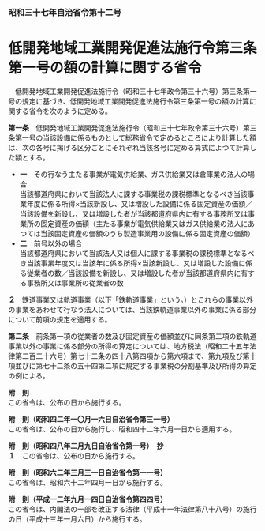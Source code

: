 ### 昭和三十七年自治省令第十二号  
# 低開発地域工業開発促進法施行令第三条第一号の額の計算に関する省令  
　低開発地域工業開発促進法施行令（昭和三十七年政令第三十六号）第三条第一号の規定に基づき、低開発地域工業開発促進法施行令第三条第一号の額の計算に関する省令を次のように定める。  
  
**第一条**　低開発地域工業開発促進法施行令（昭和三十七年政令第三十六号）第三条第一号の当該設備に係るものとして総務省令で定めるところにより計算した額は、次の各号に掲げる区分ごとにそれぞれ当該各号に定める算式によつて計算した額とする。  
* **一**　その行なう主たる事業が電気供給業、ガス供給業又は倉庫業の法人の場合  
当該都道府県において当該法人に課する事業税の課税標準となるべき当該事業年度に係る所得×当該新設し、又は増設した設備に係る固定資産の価額／当該設備を新設し、又は増設した者が当該都道府県内に有する事務所又は事業所の固定資産の価額（主たる事業が電気供給業又はガス供給業の法人にあつては当該固定資産の価額のうち製造事業用の設備に係る固定資産の価額）  
* **二**　前号以外の場合  
当該都道府県において当該法人又は個人に課する事業税の課税標準となるべき当該事業年度又は当該年に係る所得×当該新設し、又は増設した設備に係る従業者の数／当該設備を新設し、又は増設した者が当該都道府県内に有する事務所又は事業所の従業者の数  
  
**２**　鉄道事業又は軌道事業（以下「鉄軌道事業」という。）とこれらの事業以外の事業をあわせて行なう法人については、当該鉄軌道事業以外の事業に係る部分について前項の規定を適用する。  
  
**第二条**　前条第一項の従業者の数及び固定資産の価額並びに同条第二項の鉄軌道事業以外の事業に係る部分の所得の算定については、地方税法（昭和二十五年法律第二百二十六号）第七十二条の四十八第四項から第六項まで、第九項及び第十項並びに第七十二条の五十四第二項に規定する事業税の分割基準及び所得の算定の例による。  
  
**附　則**  
この省令は、公布の日から施行する。  
  
**附　則（昭和四二年一〇月一六日自治省令第三一号）**  
この省令は、公布の日から施行し、昭和四十二年六月一日から適用する。  
  
**附　則（昭和四八年二月九日自治省令第一号）　抄**  
**１**　この省令は、公布の日から施行する。  
  
**附　則（昭和六二年三月三一日自治省令第一一号）**  
この省令は、昭和六十二年四月一日から施行する。  
  
**附　則（平成一二年九月一四日自治省令第四四号）**  
この省令は、内閣法の一部を改正する法律（平成十一年法律第八十八号）の施行の日（平成十三年一月六日）から施行する。  
  
